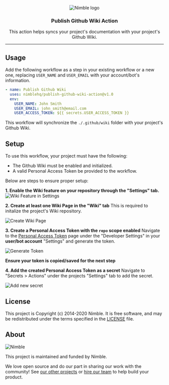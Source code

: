 <p align="center">
  <img alt="Nimble logo" src="https://assets.nimblehq.co/logo/light/logo-light-text-320.png" />
</p>

<h3 align="center">Publish Github Wiki Action</h3>
<p align="center">This action helps syncs your project's documentation with your project's Github Wiki.</p>

-------

## Usage

Add the following workflow as a step in your existing workflow or a new one, replacing `USER_NAME` and `USER_EMAIL` with your account/bot's information.

```yml
- name: Publish Github Wiki
  uses: nimblehq/publish-github-wiki-action@v1.0
  env:
    USER_NAME: John Smith
    USER_EMAIL: john_smith@email.com
    USER_ACCESS_TOKEN: ${{ secrets.USER_ACCESS_TOKEN }}
```

<!-- TODO: Allow users to customize the wiki directory folder -->
This workflow will synchronize the `./.github/wiki` folder with your project's Github Wiki.

## Setup

To use this workflow, your project must have the following:

- The Github Wiki must be enabled and initialized.
- A valid Personal Access Token be provided to the workflow.

Below are steps to ensure proper setup:

**1. Enable the Wiki feature on your repository through the "Settings" tab.**
![Wiki Feature in Settings](https://user-images.githubusercontent.com/34730459/162665798-a6464c67-c74a-427e-9221-4df8310fe9cb.png)

**2. Create at least one Wiki Page in the "Wiki" tab**
This is required to initalize the project's Wiki repository.

![Create Wiki Page](https://user-images.githubusercontent.com/34730459/162666191-5f8cf77b-925f-4bec-b3b9-4ae4996444a9.png)

**3. Create a Personal Access Token with the `repo` scope enabled**
Navigate to the [Personal Access Token](https://github.com/settings/tokens) page under the "Developer Settings" in your **user/bot account** "Settings" and generate the token.

![Generate Token](https://user-images.githubusercontent.com/34730459/162668740-b0ef45da-0985-4953-80c7-c60c35f5aefa.png)

**Ensure your token is copied/saved for the next step**

**4. Add the created Personal Access Token as a secret**
Navigate to "Secrets > Actions" under the projects "Settings" tab to add the secret.

![Add new secret](https://user-images.githubusercontent.com/34730459/162669143-6fe258ad-b058-48a1-9c7b-dcbb1ecd0452.png)

## License

This project is Copyright (c) 2014-2020 Nimble. It is free software,
and may be redistributed under the terms specified in the [LICENSE] file.

[LICENSE]: /LICENSE

## About

![Nimble](https://assets.nimblehq.co/logo/dark/logo-dark-text-160.png)

This project is maintained and funded by Nimble.

We love open source and do our part in sharing our work with the community!
See [our other projects][community] or [hire our team][hire] to help build your product.

[community]: https://github.com/nimblehq
[hire]: https://nimblehq.co/
